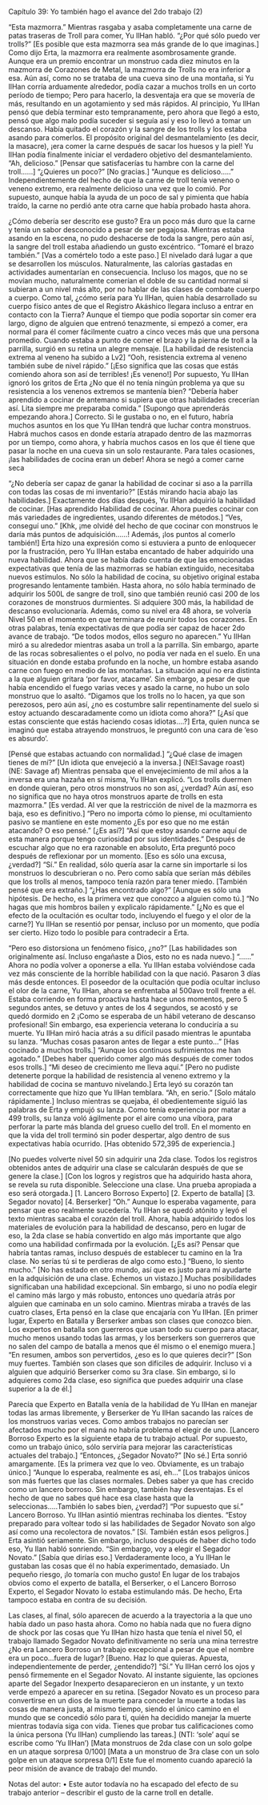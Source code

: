  

Capítulo 39: Yo también hago el avance del 2do trabajo (2)


“Esta mazmorra.”
Mientras rasgaba y asaba completamente una carne de patas traseras de Troll para comer, Yu IlHan habló.
“¿Por qué sólo puedo ver trolls?”
[Es posible que esta mazmorra sea más grande de lo que imaginas.]
Como dijo Erta, la mazmorra era realmente asombrosamente grande. Aunque era un premio encontrar un monstruo cada diez minutos en la mazmorra de Corazones de Metal, la mazmorra de Trolls no era inferior a esa.
Aún así, como no se trataba de una cueva sino de una montaña, si Yu IlHan corría arduamente alrededor, podía cazar a muchos trolls en un corto período de tiempo; Pero para hacerlo, la desventaja era que se movería de más, resultando en un agotamiento y sed más rápidos.
Al principio, Yu IlHan pensó que debía terminar esto tempranamente, pero ahora que llegó a esto, pensó que algo malo podía suceder si seguía así y eso lo llevó a tomar un descanso.
Había quitado el corazón y la sangre de los trolls y los estaba asando para comerlos.
El propósito original del desmantelamiento (es decir, la masacre), ¡era comer la carne después de sacar los huesos y la piel! Yu IlHan podía finalmente iniciar el verdadero objetivo del desmantelamiento.
“Ah, delicioso.”
[Pensar que satisfacerías tu hambre con la carne del troll……] “¿Quieres un poco?”
[No gracias.]
“Aunque es delicioso…..”
Independientemente del hecho de que la carne de troll tenía veneno o veneno extremo, era realmente delicioso una vez que lo comió.
Por supuesto, aunque había la ayuda de un poco de sal y pimienta que había traído, la carne no perdió ante otra carne que había probado hasta ahora.
 
¿Cómo debería ser descrito ese gusto? Era un poco más duro que la carne y tenía un sabor desconocido a pesar de ser pegajosa.
Mientras estaba asando en la escena, no pudo deshacerse de toda la sangre, pero aún así, la sangre del troll estaba añadiendo un gusto excéntrico.
“Tomaré el brazo también.”
[Vas a comértelo todo a este paso.]
El nivelado dará lugar a que se desarrollen los músculos. Naturalmente, las calorías gastadas en actividades aumentarían en consecuencia. Incluso los magos, que no se movían mucho, naturalmente comerían el doble de su cantidad normal si subieran a un nivel más alto, por no hablar de las clases de combate cuerpo a cuerpo.
Como tal, ¿cómo sería para Yu IlHan, quien había desarrollado su cuerpo físico antes de que el Registro Akáshico llegara incluso a entrar en contacto con la Tierra? Aunque el tiempo que podía soportar sin comer era largo, digno de alguien que entrenó tenazmente, si empezó a comer, era normal para él comer fácilmente cuatro a cinco veces más que una persona promedio.
Cuando estaba a punto de comer el brazo y la pierna de troll a la parrilla, surgió en su retina un alegre mensaje.
[La habilidad de resistencia extrema al veneno ha subido a Lv2]
“Ooh, resistencia extrema al veneno también sube de nivel rápido.”
[¡Eso significa que las cosas que estás comiendo ahora son así de terribles! ¡Es veneno!]
Por supuesto, Yu IlHan ignoró los gritos de Erta ¿No que él no tenía ningún problema ya que su resistencia a los venenos extremos se mantenía bien?
“Debería haber aprendido a cocinar de antemano si supiera que otras habilidades crecerían así. Lita siempre me preparaba comida.”
[Supongo que aprenderás empezando ahora.]
Correcto. Si le gustaba o no, en el futuro, habría muchos asuntos en los que Yu IlHan tendrá que luchar contra monstruos.
Habrá muchos casos en donde estaría atrapado dentro de las mazmorras por un tiempo, como ahora, y habría muchos casos en los que él tiene que pasar la noche en una cueva sin un solo restaurante.
Para tales ocasiones, ¡las habilidades de cocina eran un deber! Ahora se negó a comer carne seca
 
“¿No debería ser capaz de ganar la habilidad de cocinar si aso a la parrilla con todas las cosas de mi inventario?”
[Estás mirando hacia abajo las habilidades.]
Exactamente dos días después, Yu IlHan adquirió la habilidad de cocinar.
[Has aprendido Habilidad de cocinar. Ahora puedes cocinar con más variedades de ingredientes, usando diferentes de métodos.]
“Ves, conseguí uno.”
[Khk, ¡me olvidé del hecho de que cocinar con monstruos le daría más puntos de adquisición……! Además, ¡los puntos al comerlo también!]
Erta hizo una expresión como si estuviera a punto de enloquecer por la frustración, pero Yu IlHan estaba encantado de haber adquirido una nueva habilidad.
Ahora que se había dado cuenta de que las emocionadas expectativas que tenía de las mazmorras se habían extinguido, necesitaba nuevos estímulos.
No sólo la habilidad de cocina, su objetivo original estaba progresando lentamente también. Hasta ahora, no sólo había terminado de adquirir los 500L de sangre de troll, sino que también reunió casi 200 de los corazones de monstruos durmientes. Si adquiere 300 más, la habilidad de descanso evolucionaría.
Además, como su nivel era 48 ahora, se volvería Nivel 50 en el momento en que terminara de reunir todos los corazones. En otras palabras, tenía expectativas de que podía ser capaz de hacer 2do avance de trabajo.
“De todos modos, ellos seguro no aparecen.”
Yu IlHan miró a su alrededor mientras asaba un troll a la parrilla. Sin embargo, aparte de las rocas sobresalientes o el polvo, no podía ver nada en el suelo.
En una situación en donde estaba profundo en la noche, un hombre estaba asando carne con fuego en medio de las montañas. La situación aquí no era distinta a la que alguien gritara ‘por favor, atacame’.
Sin embargo, a pesar de que había encendido el fuego varias veces y asado la carne, no hubo un solo monstruo que lo asaltó.
“Digamos que los trolls no lo hacen, ya que son perezosos, pero aún así, ¿no es costumbre salir repentinamente del suelo si estoy actuando descaradamente como un idiota como ahora?”
[¿Así que estas consciente que estás haciendo cosas idiotas….?]
Erta, quien nunca se imaginó que estaba atrayendo monstruos, le preguntó con una cara de ‘eso es absurdo’.
 
[Pensé que estabas actuando con normalidad.] “¿Qué clase de imagen tienes de mí?”
[Un idiota que envejeció a la inversa.] (NEI:Savage roast) (NE: Savage af)
Mientras pensaba que el envejecimiento de mil años a la inversa era una hazaña en sí misma,  Yu IlHan explicó.
“Los trolls duermen en donde quieran, pero otros monstruos no son así, ¿verdad? Aún así, eso no significa que no haya otros monstruos aparte de trolls en esta mazmorra.”
[Es verdad. Al ver que la restricción de nivel de la mazmorra es baja, eso es definitivo.]
“Pero no importa cómo lo piense, mi ocultamiento pasivo se mantiene en este momento ¿Es por eso que no me están atacando? O eso pensé.”
[¿Es así?]
“Así que estoy asando carne aquí de esta manera porque tengo curiosidad por sus identidades.”
Después de escuchar algo que no era razonable en absoluto, Erta preguntó poco después de reflexionar por un momento.
[Eso es sólo una excusa, ¿verdad?] “Sí.”
En realidad, sólo quería asar la carne sin importarle si los monstruos lo descubrieran o no. Pero como sabía que serían más débiles que los trolls al menos, tampoco tenía razón para tener miedo.
[También pensé que era extraño.] “¿Has encontrado algo?”
[Aunque es sólo una hipótesis. De hecho, es la primera vez que conozco a alguien como tú.]
“No hagas que mis hombros bailen y explicalo rápidamente.”
[¿No es que el efecto de la ocultación es ocultar todo, incluyendo el fuego y el olor de la carne?]
Yu IlHan se resentió por pensar, incluso por un momento, que podía ser cierto. Hizo todo lo posible para contradecir a Erta.
 
“Pero eso distorsiona un fenómeno físico, ¿no?”
[Las habilidades son originalmente así. Incluso engañaste a Dios, esto no es nada nuevo.]
“……”
Ahora no podía volver a oponerse a ella. Yu IlHan estaba volviéndose cada vez más consciente de la horrible habilidad con la que nació.
Pasaron 3 días más desde entonces. El poseedor de la ocultación que podía ocultar incluso el olor de la carne, Yu IlHan, ahora se enfrentaba al 500avo troll frente a él.
Estaba corriendo en forma proactiva hasta hace unos momentos, pero 5 segundos antes, se detuvo y antes de los 4 segundos, se acostó y se quedó dormido en 2
¡Como se esperaba de un hábil veterano de descanso profesional! Sin embargo, esa experiencia veterana lo conduciría a su muerte.
Yu IlHan miró hacia atrás a su difícil pasado mientras le apuntaba su lanza. “Muchas cosas pasaron antes de llegar a este punto…”
[Has cocinado a muchos trolls.]
“Aunque los continuos sufrimientos me han agotado.”
[Debes haber querido comer algo más después de comer todos esos trolls.] “Mi deseo de crecimiento me lleva aquí.”
[Pero no pudiste detenerte porque la habilidad de resistencia al veneno extremo y la habilidad de cocina se mantuvo nivelando.]
Erta leyó su corazón tan correctamente que hizo que Yu IlHan temblara. “Ah, en serio.”
[Solo mátalo rápidamente.]
Incluso mientras se quejaba, él obedientemente siguió las palabras de Erta y empujó su lanza. Como tenía experiencia por matar a 499 trolls, su lanza voló ágilmente por el aire como una víbora, para perforar la parte más blanda del grueso cuello del troll.
En el momento en que la vida del troll terminó sin poder despertar, algo dentro de sus expectativas había ocurrido.
[Has obtenido 572,395 de experiencia.]
 
[No puedes volverte nivel 50 sin adquirir una 2da clase. Todos los registros obtenidos antes de adquirir una clase se calcularán después de que se genere la clase.]
[Con los logros y registros que ha adquirido hasta ahora, se revela su ruta disponible. Seleccione una clase. Una prueba apropiada a eso será otorgada.]
[1. Lancero Borroso Experto] [2. Experto de batalla]
[3. Segador novato]
[4. Berserker]
“Oh.”
Aunque lo esperaba vagamente, para pensar que eso realmente sucedería. Yu IlHan se quedó atónito y leyó el texto mientras sacaba el corazón del troll.
Ahora, había adquirido todos los materiales de evolución para la habilidad de descanso, pero en lugar de eso, la 2da clase se había convertido en algo más importante que algo como una habilidad confirmada por la evolución.
[¿Es así? Pensar que habría tantas ramas, incluso después de establecer tu camino en la 1ra clase. No serías tú si te perdieras de algo como esto.]
“Bueno, lo siento mucho.”
[No has estado en otro mundo, así que es justo para mí ayudarte en la adquisición de una clase. Echemos un vistazo.]
Muchas posibilidades significaban una habilidad excepcional. Sin embargo, si uno no podía elegir el camino más largo y más robusto, entonces uno quedaría atrás por alguien que caminaba en un solo camino.
Mientras miraba a través de las cuatro clases, Erta pensó en la clase que encajaría con Yu IlHan.
[En primer lugar, Experto en Batalla y Berserker ambas son clases que conozco bien. Los expertos en batalla son guerreros que usan todo su cuerpo para atacar, mucho menos usando todas las armas, y los berserkers son guerreros que no salen del campo de batalla a menos que él mismo o el enemigo muera.]
“En resumen, ambos son pervertidos, ¿eso es lo que quieres decir?”
[Son muy fuertes. También son clases que son difíciles de adquirir. Incluso vi a alguien que adquirió Berserker como su 3ra clase. Sin embargo, si lo adquieres como 2da clase, eso significa que puedes adquirir una clase superior a la de él.]
 
Parecía que Experto en Batalla venía de la habilidad de Yu IlHan en manejar todas las armas libremente, y Berserker de Yu IlHan sacando las raíces de los monstruos varias veces.
Como ambos trabajos no parecían ser afectados mucho por el maná no habría problema el elegir de uno.
[Lancero Borroso Experto es la siguiente etapa de tu trabajo actual. Por supuesto, como un trabajo único, sólo serviría para mejorar las características actuales del trabajo.]
“Entonces, ¿Segador Novato?” [No sé.]
Erta sonrió amargamente.
[Es la primera vez que lo veo. Obviamente, es un trabajo único.] “Aunque lo esperaba, realmente es así, eh…”
[Los trabajos únicos son más fuertes que las clases normales. Debes saber ya que has crecido como un lancero borroso. Sin embargo, también hay desventajas. Es el hecho de que no sabes qué hace esa clase hasta que la seleccionas…..También lo sabes bien, ¿verdad?]
“Por supuesto que sí.”
Lancero Borroso. Yu IlHan asintió mientras rechinaba los dientes.
“Estoy preparado para voltear todo si las habilidades de Segador Novato son algo así como una recolectora de novatos.”
[Sí. También están esos peligros.]
Erta asintió seriamente. Sin embargo, incluso después de haber dicho todo eso, Yu Ilan habló sonriendo.
“Sin embargo, voy a elegir el Segador Novato.” [Sabía que dirías eso.]
Verdaderamente loco, a Yu IlHan le gustaban las cosas que él no había experimentado, demasiado. Un pequeño riesgo, ¡lo tomaría con mucho gusto!
En lugar de los trabajos obvios como el experto de batalla, el Berserker, o el Lancero Borroso Experto, el Segador Novato lo estaba estimulando más.
De hecho, Erta tampoco estaba en contra de su decisión.
 
Las clases, al final, sólo aparecen de acuerdo a la trayectoria a la que uno había dado un paso hasta ahora. Como no había nada que no fuera digno de shock por las cosas que Yu IlHan hizo hasta que tenía el nivel 50, el trabajo llamado Segador Novato definitivamente no sería una mina terrestre ¿No era Lancero Borroso un trabajo excepcional a pesar de que el nombre era un poco…fuera de lugar?
[Bueno. Haz lo que quieras. Apuesta, independientemente de perder,
¿entendido?] “Sí.”
Yu IlHan cerró los ojos y pensó firmemente en el Segador Novato. Al instante siguiente, las opciones aparte del Segador Inexperto desaparecieron en un instante, y un texto verde empezó a aparecer en su retina.
[Segador Novato es un proceso para convertirse en un dios de la muerte para conceder la muerte a todas las cosas de manera justa, al mismo tiempo, siendo el único camino en el mundo que se concedió sólo para tí, quién ha decidido manejar la muerte mientras todavía siga con vida. Tienes que probar tus calificaciones como la única persona (Yu IlHan) cumpliendo las tareas.]
(NTI: ‘sole’ aquí se escribe como ‘Yu IlHan’)
[Mata monstruos de 2da clase con un solo golpe en un ataque sorpresa 0/100]
[Mata a un monstruo de 3ra clase con un solo golpe en un ataque sorpresa 0/1]
Este fue el momento cuando apareció la peor misión de avance de trabajo del mundo.





Notas del autor:
•	Este autor todavía no ha escapado del efecto de su trabajo anterior – describir el gusto de la carne troll en detalle.
 










